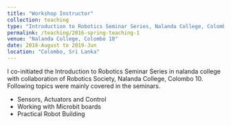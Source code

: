 ```yaml
---
title: "Workshop Instructor"
collection: teaching
type: "Introduction to Robotics Seminar Series, Nalanda College, Colombo 10"
permalink: /teaching/2016-spring-teaching-1
venue: "Nalanda College, Colombo 10"
date: 2018-August to 2019-Jun
location: "Colombo, Sri Lanka"
---
```


I co-initiated the Introduction to Robotics Seminar Series in nalanda college with collaboration of Robotics Society, Nalanda College, Colombo 10.
Following topics were mainly covered in the seminars.

* Sensors, Actuators and Control
* Working with Microbit boards
* Practical Robot Building
